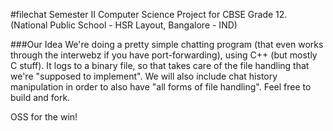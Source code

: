 #filechat
Semester II Computer Science Project for CBSE Grade 12. (National Public School - HSR Layout, Bangalore - IND)

###Our Idea
We're doing a pretty simple chatting program (that even works through the interwebz if you have port-forwarding), using C++ (but mostly C stuff).
It logs to a binary file, so that takes care of the file handling that we're "supposed to implement".
We will also include chat history manipulation in order to also have "all forms of file handling".
Feel free to build and fork. 

OSS for the win! 



